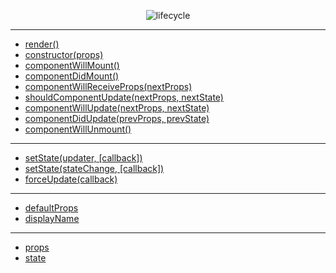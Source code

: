 <p align="center"><img src="http://p04za7gpw.bkt.clouddn.com/react-life-cycle.svg" alt="lifecycle"></p>

---

- [render()](https://reactjs.org/docs/react-component.html#render)
- [constructor(props)](https://reactjs.org/docs/react-component.html#constructor)
- [componentWillMount()](https://reactjs.org/docs/react-component.html#componentwillmount)
- [componentDidMount()](https://reactjs.org/docs/react-component.html#componentdidmount)
- [componentWillReceiveProps(nextProps)](https://reactjs.org/docs/react-component.html#componentwillreceiveprops)
- [shouldComponentUpdate(nextProps, nextState)](https://reactjs.org/docs/react-component.html#shouldcomponentupdate)
- [componentWillUpdate(nextProps, nextState)](https://reactjs.org/docs/react-component.html#componentwillupdate)
- [componentDidUpdate(prevProps, prevState)](https://reactjs.org/docs/react-component.html#componentdidupdate)
- [componentWillUnmount()](https://reactjs.org/docs/react-component.html#componentwillunmount)

---

- [setState(updater, [callback])](https://reactjs.org/docs/react-component.html#setstate)
- [setState(stateChange, [callback])](https://reactjs.org/docs/react-component.html#setstate)
- [forceUpdate(callback)](https://reactjs.org/docs/react-component.html#forceupdate)

---

- [defaultProps](https://reactjs.org/docs/react-component.html#defaultprops)
- [displayName](https://reactjs.org/docs/react-component.html#displayname)

---

- [props](https://reactjs.org/docs/react-component.html#props)
- [state](https://reactjs.org/docs/react-component.html#state)
